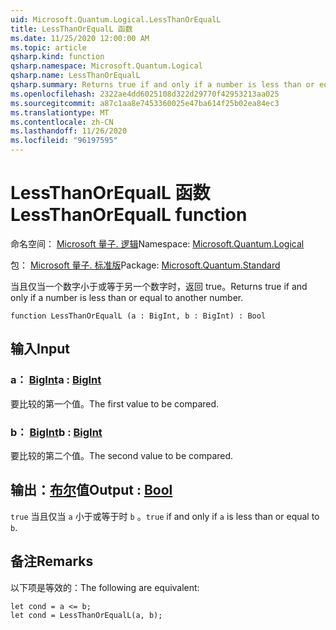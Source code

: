 ```yaml
---
uid: Microsoft.Quantum.Logical.LessThanOrEqualL
title: LessThanOrEqualL 函数
ms.date: 11/25/2020 12:00:00 AM
ms.topic: article
qsharp.kind: function
qsharp.namespace: Microsoft.Quantum.Logical
qsharp.name: LessThanOrEqualL
qsharp.summary: Returns true if and only if a number is less than or equal to another number.
ms.openlocfilehash: 2322ae4dd6025108d322d29770f42953213aa025
ms.sourcegitcommit: a87c1aa8e7453360025e47ba614f25b02ea84ec3
ms.translationtype: MT
ms.contentlocale: zh-CN
ms.lasthandoff: 11/26/2020
ms.locfileid: "96197595"
---
```

# <a name="lessthanorequall-function"></a><span data-ttu-id="dc8b4-102">LessThanOrEqualL 函数</span><span class="sxs-lookup"><span data-stu-id="dc8b4-102">LessThanOrEqualL function</span></span>

<span data-ttu-id="dc8b4-103">命名空间： [Microsoft 量子. 逻辑](xref:Microsoft.Quantum.Logical)</span><span class="sxs-lookup"><span data-stu-id="dc8b4-103">Namespace: [Microsoft.Quantum.Logical](xref:Microsoft.Quantum.Logical)</span></span>

<span data-ttu-id="dc8b4-104">包： [Microsoft 量子. 标准版](https://nuget.org/packages/Microsoft.Quantum.Standard)</span><span class="sxs-lookup"><span data-stu-id="dc8b4-104">Package: [Microsoft.Quantum.Standard](https://nuget.org/packages/Microsoft.Quantum.Standard)</span></span>


<span data-ttu-id="dc8b4-105">当且仅当一个数字小于或等于另一个数字时，返回 true。</span><span class="sxs-lookup"><span data-stu-id="dc8b4-105">Returns true if and only if a number is less than or equal to another number.</span></span>

```qsharp
function LessThanOrEqualL (a : BigInt, b : BigInt) : Bool
```


## <a name="input"></a><span data-ttu-id="dc8b4-106">输入</span><span class="sxs-lookup"><span data-stu-id="dc8b4-106">Input</span></span>

### <a name="a--bigint"></a><span data-ttu-id="dc8b4-107">a： [BigInt](xref:microsoft.quantum.lang-ref.bigint)</span><span class="sxs-lookup"><span data-stu-id="dc8b4-107">a : [BigInt](xref:microsoft.quantum.lang-ref.bigint)</span></span>

<span data-ttu-id="dc8b4-108">要比较的第一个值。</span><span class="sxs-lookup"><span data-stu-id="dc8b4-108">The first value to be compared.</span></span>


### <a name="b--bigint"></a><span data-ttu-id="dc8b4-109">b： [BigInt](xref:microsoft.quantum.lang-ref.bigint)</span><span class="sxs-lookup"><span data-stu-id="dc8b4-109">b : [BigInt](xref:microsoft.quantum.lang-ref.bigint)</span></span>

<span data-ttu-id="dc8b4-110">要比较的第二个值。</span><span class="sxs-lookup"><span data-stu-id="dc8b4-110">The second value to be compared.</span></span>



## <a name="output--bool"></a><span data-ttu-id="dc8b4-111">输出：[布尔](xref:microsoft.quantum.lang-ref.bool)值</span><span class="sxs-lookup"><span data-stu-id="dc8b4-111">Output : [Bool](xref:microsoft.quantum.lang-ref.bool)</span></span>

<span data-ttu-id="dc8b4-112">`true` 当且仅当 `a` 小于或等于时 `b` 。</span><span class="sxs-lookup"><span data-stu-id="dc8b4-112">`true` if and only if `a` is less than or equal to `b`.</span></span>

## <a name="remarks"></a><span data-ttu-id="dc8b4-113">备注</span><span class="sxs-lookup"><span data-stu-id="dc8b4-113">Remarks</span></span>

<span data-ttu-id="dc8b4-114">以下项是等效的：</span><span class="sxs-lookup"><span data-stu-id="dc8b4-114">The following are equivalent:</span></span>

```Q#
let cond = a <= b;
let cond = LessThanOrEqualL(a, b);
```
